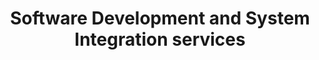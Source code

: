 ---
title: Software Development and System Integration services
permalink: /landings/system-integrations
leadtext: We develop software products and provide digital platform engineering services in across Australia, New Zeland and Asia
---